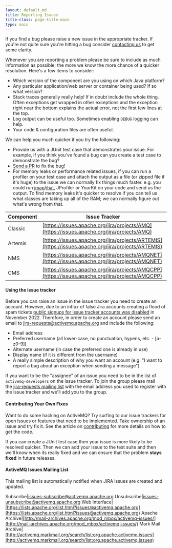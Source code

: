 ```yaml
---
layout: default_md
title: Reporting Issues
title-class: page-title-main
type: main
---
```

If you find a bug please raise a new issue in the appropriate tracker. If you're not quite sure you're hitting a bug consider [contacting us](contact) to get some clarity.

Whenever you are reporting a problem please be sure to include as much information as possible; the more we know the more chance of a quicker resolution. Here's a few items to consider:

* Which version of the component are you using on which Java platform?
* Any particular application/web server or container being used? If so what version?
* Stack traces generally really help! If in doubt include the whole thing. Often exceptions get wrapped in other exceptions and the exception right near the bottom explains the actual error, not the first few lines at the top.
* Log output can be useful too. Sometimes enabling `DEBUG` logging can help.
* Your code & configuration files are often useful.

We can help you much quicker if you try the following:

* Provide us with a JUnit test case that demonstrates your issue. For example, if you think you've found a bug can you create a test case to demonstrate the bug?
* [Send a PR](contributing) to fix the bug!
* For memory leaks or performance related issues, if you can run a profiler on your test case and attach the output as a file (or zipped file if it's huge) to the issue we can normally fix things much faster. e.g. you could run [jmap](https://docs.oracle.com/javase/7/docs/technotes/tools/share/jmap.html)/[jhat](https://docs.oracle.com/javase/7/docs/technotes/tools/share/jhat.html), JProfiler or YourKit on your code and send us the output. To find memory leaks it's quicker to resolve if you can tell us what classes are taking up all of the RAM; we can normally figure out what's wrong from that.

|Component|Issue Tracker|
|---|---|
|Classic|[https://issues.apache.org/jira/projects/AMQ](https://issues.apache.org/jira/projects/AMQ)|
|Artemis|[https://issues.apache.org/jira/projects/ARTEMIS](https://issues.apache.org/jira/projects/ARTEMIS)|
|NMS|[https://issues.apache.org/jira/projects/AMQNET](https://issues.apache.org/jira/projects/AMQNET)|
|CMS|[https://issues.apache.org/jira/projects/AMQCPP](https://issues.apache.org/jira/projects/AMQCPP)|

#### Using the issue tracker

Before you can raise an issue in the issue tracker you need to create an account. However, due to an influx of false Jira accounts creating a flood of spam tickets [public signups for issue tracker accounts was disabled](https://infra.apache.org/blog/jira-public-signup-disabled.html) in November 2022. Therefore, in order to create an account please send an email to [jira-requests@activemq.apache.org](mailto:jira-requests@activemq.apache.org) and include the following:
 - Email address
 - Preferred username (all lower-case, no punctuation, hypens, etc. - [a-z0-9])
 - Alternate username (in case the preferred one is already in use)
 - Display name (if it is different from the username)
 - A really simple description of why you want an account (e.g. "I want to report a bug about an exception when sending a message")

If you want to be the "assignee" of an issue you need to be in the list of `activemq-developers` on the issue tracker. To join the group please mail the [jira-requests mailing list](mailto:jira-requests@activemq.apache.org) with the email address you used to register with the issue tracker and we'll add you to the group.

#### Contributing Your Own Fixes

Want to do some hacking on ActiveMQ? Try surfing to our issue trackers for open issues or features that need to be implemented. Take ownership of an issue and try fix it. See the article on [contributing](contributing) for more details on how to get the code.

If you can create a JUnit test case then your issue is more likely to be resolved quicker. Then we can add your issue to the test suite and then we'll know when its really fixed and we can ensure that the problem **stays fixed** in future releases.

#### ActiveMQ Issues Mailing List

This mailing list is automatically notified when JIRA issues are created and updated.

Subscribe|[issues-subscribe@activemq.apache.org](mailto:issues-subscribe@activemq.apache.org)
Unsubscribe|[issues-unsubscribe@activemq.apache.org](mailto:issues-unsubscribe@activemq.apache.org)
Web Interface|[https://lists.apache.org/list.html?issues@activemq.apache.org](https://lists.apache.org/list.html?issues@activemq.apache.org)
Apache Archive|[http://mail-archives.apache.org/mod_mbox/activemq-issues/](http://mail-archives.apache.org/mod_mbox/activemq-issues/)
Mark Mail Archive|[http://activemq.markmail.org/search/list:org.apache.activemq.issues](http://activemq.markmail.org/search/list:org.apache.activemq.issues)
